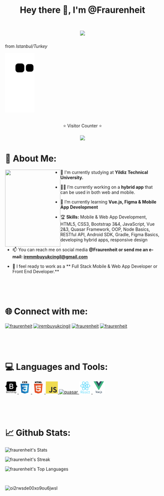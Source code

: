 <h1 align="center">Hey there 👋, I'm @Fraurenheit </h1>

<h1 align="center">
  <a href="https://git.io/typing-svg">
    <img src="https://readme-typing-svg.herokuapp.com/?lines=I+Love+Coding!;@Fraurenheit&center=true&size=30">
  </a>
</h1>

from *Istanbul/Turkey*

![snake svg](https://raw.githubusercontent.com/fraurenheit/fraurenheit/3ed1cd8529230dfe6514c0a0c588d9b7bb7c26be/github-contribution-grid-snake.svg)
<br><br>

<p align="center"> 
 ⭐ Visitor Counter ⭐ <br><br> 
    
   <img src="https://profile-counter.glitch.me/fraurenheit/count.svg" />
</p>


# 💫 About Me:

<img align="left" width="180" height="250" src="https://images-wixmp-ed30a86b8c4ca887773594c2.wixmp.com/f/88f67996-1f38-4399-9a0d-c056f7489d48/d9o0pzk-fb3d92ec-0c06-4910-ad91-bf2b3e5729f4.png/v1/fill/w_600,h_801,strp/that_girl_with_the_undercut_by_klautt_d9o0pzk-fullview.png?token=eyJ0eXAiOiJKV1QiLCJhbGciOiJIUzI1NiJ9.eyJzdWIiOiJ1cm46YXBwOjdlMGQxODg5ODIyNjQzNzNhNWYwZDQxNWVhMGQyNmUwIiwiaXNzIjoidXJuOmFwcDo3ZTBkMTg4OTgyMjY0MzczYTVmMGQ0MTVlYTBkMjZlMCIsIm9iaiI6W1t7ImhlaWdodCI6Ijw9ODAxIiwicGF0aCI6IlwvZlwvODhmNjc5OTYtMWYzOC00Mzk5LTlhMGQtYzA1NmY3NDg5ZDQ4XC9kOW8wcHprLWZiM2Q5MmVjLTBjMDYtNDkxMC1hZDkxLWJmMmIzZTU3MjlmNC5wbmciLCJ3aWR0aCI6Ijw9NjAwIn1dXSwiYXVkIjpbInVybjpzZXJ2aWNlOmltYWdlLm9wZXJhdGlvbnMiXX0.c28c-p12yTgiHBCt6BfEUStumLKSHr5Rz76zzr0UXhg">

- 🧪 I'm currently studying at **Yildiz Technical University.**

- 👩‍💻 I’m currently working on a **hybrid app** that can be used in both web and mobile.

- 🌱 I’m currently learning **Vue.js, Figma & Mobile App Development**

- 🏆 **Skills:** Mobile & Web App Development, HTML5, CSS3, Bootstrap 3&4, JavaScript, Vue 2&3, Quasar Framework, OOP, Node Basics, RESTful API, Android SDK, Gradle, Figma Basics, developing hybrid apps, responsive design 

- 📫 You can reach me on social media **@Fraurenheit or send me an e-mail: iremmbuyukcingil@gmail.com**

- 🚀 I feel ready to work as a ** Full Stack Mobile & Web App Developer or Front End Developer.**


<br> <br> <br>

# 🌐 Connect with me:

<p align="left">
<a href="https://twitter.com/fraurenheit" target="blank"><img align="center" src="https://raw.githubusercontent.com/rahuldkjain/github-profile-readme-generator/master/src/images/icons/Social/twitter.svg" alt="fraurenheit" height="30" width="40" /></a>
<a href="https://linkedin.com/in/irembuyukcingil" target="blank"><img align="center" src="https://raw.githubusercontent.com/rahuldkjain/github-profile-readme-generator/master/src/images/icons/Social/linked-in-alt.svg" alt="irembuyukcingil" height="30" width="40" /></a>
<a href="https://instagram.com/fraurenheit" target="blank"><img align="center" src="https://raw.githubusercontent.com/rahuldkjain/github-profile-readme-generator/master/src/images/icons/Social/instagram.svg" alt="fraurenheit" height="30" width="40" /></a>
<a href="https://www.hackerrank.com/fraurenheit" target="blank"><img align="center" src="https://raw.githubusercontent.com/rahuldkjain/github-profile-readme-generator/master/src/images/icons/Social/hackerrank.svg" alt="fraurenheit" height="30" width="40" /></a>
</p>
<br> <br><br>

# 💻 Languages and Tools:

<p align="left"> <a href="https://getbootstrap.com" target="_blank" rel="noreferrer"> <img src="https://raw.githubusercontent.com/devicons/devicon/master/icons/bootstrap/bootstrap-plain-wordmark.svg" alt="bootstrap" width="40" height="40"/> </a> <a href="https://www.w3schools.com/css/" target="_blank" rel="noreferrer"> <img src="https://raw.githubusercontent.com/devicons/devicon/master/icons/css3/css3-original-wordmark.svg" alt="css3" width="40" height="40"/> </a> <a href="https://www.w3.org/html/" target="_blank" rel="noreferrer"> <img src="https://raw.githubusercontent.com/devicons/devicon/master/icons/html5/html5-original-wordmark.svg" alt="html5" width="40" height="40"/> </a> <a href="https://developer.mozilla.org/en-US/docs/Web/JavaScript" target="_blank" rel="noreferrer"> <img src="https://raw.githubusercontent.com/devicons/devicon/master/icons/javascript/javascript-original.svg" alt="javascript" width="40" height="40"/> </a> <a href="https://quasar.dev/" target="_blank" rel="noreferrer"> <img src="https://cdn.quasar.dev/logo/svg/quasar-logo.svg" alt="quasar" width="40" height="40"/> </a> <a href="https://reactjs.org/" target="_blank" rel="noreferrer"> <img src="https://raw.githubusercontent.com/devicons/devicon/master/icons/react/react-original-wordmark.svg" alt="react" width="40" height="40"/> </a> <a href="https://vuejs.org/" target="_blank" rel="noreferrer"> <img src="https://raw.githubusercontent.com/devicons/devicon/master/icons/vuejs/vuejs-original-wordmark.svg" alt="vuejs" width="40" height="40"/> </a> </p>
<br> <br><br>

# 📈 Github Stats:


![fraurenheit's Stats](https://github-readme-stats.vercel.app/api?username=fraurenheit&theme=tokyonight&show_icons=true&hide_border=true&count_private=true) 

![fraurenheit's Streak](https://github-readme-streak-stats.herokuapp.com/?user=fraurenheit&theme=tokyonight&hide_border=true) 

![fraurenheit's Top Languages](https://github-readme-stats.vercel.app/api/top-langs/?username=fraurenheit&theme=tokyonight&show_icons=true&hide_border=true&layout=compact)

<br>

![oi2rwsde00xo9ou6jwsl](https://user-images.githubusercontent.com/66425078/190868614-0acd9b63-15fd-4b4d-8123-0c8d2ce320c1.gif)





